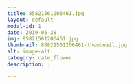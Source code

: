 ```yaml
---
title: 85821561206461.jpg
layout: default
modal-id: 1
date: 2019-06-28
img: 85821561206461.jpg
thumbnail: 85821561206461-thumbnail.jpg
alt: image-alt
category: cate_flower
description: .

---
```

